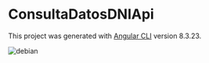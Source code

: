 # ConsultaDatosDNIApi

This project was generated with [Angular CLI](https://github.com/angular/angular-cli) version 8.3.23.

![debian](https://user-images.githubusercontent.com/61368897/110229493-20b40000-7f0a-11eb-9b52-b59132b6707a.jpg)
